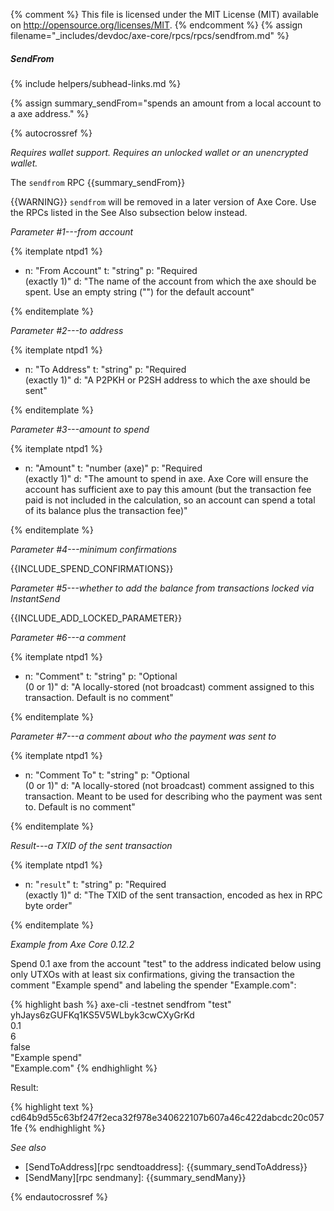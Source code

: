 {% comment %}
This file is licensed under the MIT License (MIT) available on
http://opensource.org/licenses/MIT.
{% endcomment %}
{% assign filename="_includes/devdoc/axe-core/rpcs/rpcs/sendfrom.md" %}

##### SendFrom
{% include helpers/subhead-links.md %}

{% assign summary_sendFrom="spends an amount from a local account to a axe address." %}

<!-- __ -->

{% autocrossref %}

*Requires wallet support. Requires an unlocked wallet or an
unencrypted wallet.*

The `sendfrom` RPC {{summary_sendFrom}}

{{WARNING}} `sendfrom` will be removed in a later version of Axe
Core.  Use the RPCs listed in the See Also subsection below instead.

*Parameter #1---from account*

{% itemplate ntpd1 %}
- n: "From Account"
  t: "string"
  p: "Required<br>(exactly 1)"
  d: "The name of the account from which the axe should be spent.  Use an empty string (\"\") for the default account"

{% enditemplate %}

*Parameter #2---to address*

{% itemplate ntpd1 %}
- n: "To Address"
  t: "string"
  p: "Required<br>(exactly 1)"
  d: "A P2PKH or P2SH address to which the axe should be sent"

{% enditemplate %}

*Parameter #3---amount to spend*

{% itemplate ntpd1 %}
- n: "Amount"
  t: "number (axe)"
  p: "Required<br>(exactly 1)"
  d: "The amount to spend in axe.  Axe Core will ensure the account has sufficient axe to pay this amount (but the transaction fee paid is not included in the calculation, so an account can spend a total of its balance plus the transaction fee)"

{% enditemplate %}

*Parameter #4---minimum confirmations*

{{INCLUDE_SPEND_CONFIRMATIONS}}

*Parameter #5---whether to add the balance from transactions locked via InstantSend*

{{INCLUDE_ADD_LOCKED_PARAMETER}}

*Parameter #6---a comment*

{% itemplate ntpd1 %}
- n: "Comment"
  t: "string"
  p: "Optional<br>(0 or 1)"
  d: "A locally-stored (not broadcast) comment assigned to this transaction.  Default is no comment"

{% enditemplate %}

*Parameter #7---a comment about who the payment was sent to*

{% itemplate ntpd1 %}
- n: "Comment To"
  t: "string"
  p: "Optional<br>(0 or 1)"
  d: "A locally-stored (not broadcast) comment assigned to this transaction.  Meant to be used for describing who the payment was sent to. Default is no comment"

{% enditemplate %}

*Result---a TXID of the sent transaction*

{% itemplate ntpd1 %}
- n: "`result`"
  t: "string"
  p: "Required<br>(exactly 1)"
  d: "The TXID of the sent transaction, encoded as hex in RPC byte order"

{% enditemplate %}

*Example from Axe Core 0.12.2*

Spend 0.1 axe from the account "test" to the address indicated below
using only UTXOs with at least six confirmations, giving the
transaction the comment "Example spend" and labeling the spender
"Example.com":


{% highlight bash %}
axe-cli -testnet sendfrom "test" \
            yhJays6zGUFKq1KS5V5WLbyk3cwCXyGrKd \
            0.1 \
            6 \
            false \
            "Example spend" \
            "Example.com"
{% endhighlight %}

Result:

{% highlight text %}
cd64b9d55c63bf247f2eca32f978e340622107b607a46c422dabcdc20c0571fe
{% endhighlight %}

*See also*

* [SendToAddress][rpc sendtoaddress]: {{summary_sendToAddress}}
* [SendMany][rpc sendmany]: {{summary_sendMany}}


{% endautocrossref %}
